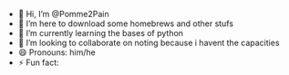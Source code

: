 - 👋 Hi, I’m @Pomme2Pain
- 👀 I’m here to download some homebrews and other stufs
- 🌱 I’m currently learning the bases of python
- 💞️ I’m looking to collaborate on noting because i havent the capacities 
- 😄 Pronouns: him/he
- ⚡ Fun fact: 

<!---
Pomme2Pain/Pomme2Pain is a ✨ special ✨ repository because its `README.md` (this file) appears on your GitHub profile.
You can click the Preview link to take a look at your changes.
--->
